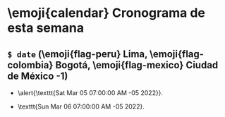 # \emoji{calendar} Cronograma de esta semana

## `$ date` (\emoji{flag-peru} Lima, \emoji{flag-colombia} Bogotá, \emoji{flag-mexico} Ciudad de México -1)

- \alert{\texttt{Sat Mar 05 07:00:00 AM -05 2022}}.

- \texttt{Sun Mar 06 07:00:00 AM -05 2022}.
